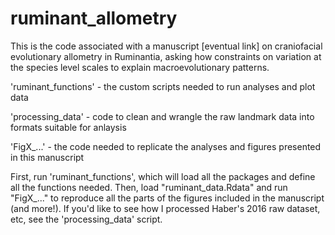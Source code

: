 # ruminant_allometry

This is the code associated with a manuscript [eventual link] on craniofacial evolutionary allometry in Ruminantia, asking how constraints on variation at the species level scales to explain macroevolutionary patterns.

'ruminant_functions' - the custom scripts needed to run analyses and plot data

'processing_data' - code to clean and wrangle the raw landmark data into formats suitable for anlaysis

'FigX_...' - the code needed to replicate the analyses and figures presented in this manuscript


First, run 'ruminant_functions', which will load all the packages and define all the functions needed. Then, load "ruminant_data.Rdata" and run "FigX_..." to reproduce all the parts of the figures included in the manuscript (and more!). If you'd like to see how I processed Haber's 2016 raw dataset, etc, see the 'processing_data' script.
